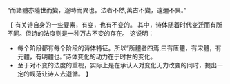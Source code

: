 “而諸體亦隨世而變，逐時而異也。法者不然,萬古不變，遠邇不異。”

【
有关诗自身的一些要素，有变，也有不变的。
其中，诗体随着时代变迁而有所不同。但诗的法度则是一种万古不变的存在。
这说明：
- 每个阶段都有每个阶段的诗体特征。所以“所體者四焉,曰有唐體，有宋體，有元體，有明體也。”诗体变化的动力在于时世的变化。
- 至于对不变的法度的重视，实际上是在承认人对变化无力改变的同时，提出一定的规范让诗人去遵循。
】